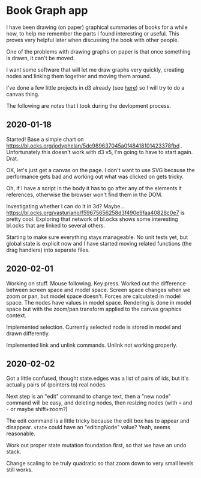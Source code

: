 # Book Graph app

I have been drawing (on paper) graphical summaries of books for a while now, to help me remember the parts I found interesting or useful. This proves very helpful later when discussing the book with other people.

One of the problems with drawing graphs on paper is that once something is drawn, it can't be moved.

I want some software that will let me draw graphs very quickly, creating nodes and linking them together and moving them around.

I've done a few little projects in d3 already (see [here](jnnnnn.github.io)) so I will try to do a canvas thing.

The following are notes that I took during the devlopment process.

## 2020-01-18

Started! Base a simple chart on https://bl.ocks.org/jodyphelan/5dc989637045a0f48418101423378fbd . Unfortunately this doesn't work with d3 v5, I'm going to have to start again. Drat.

OK, let's just get a canvas on the page. I don't want to use SVG because the performance gets bad and working out what was clicked on gets tricky.

Oh, if I have a script in the body it has to go after any of the elements it references, otherwise the browser won't find them in the DOM.

Investigating whether I can do it in 3d? Maybe... https://bl.ocks.org/vasturiano/f59675656258d3f490e9faa40828c0e7 is pretty cool. Exploring that network of bl.ocks shows some interesting bl.ocks that are linked to several others.

Starting to make sure everything stays manageable. No unit tests yet, but global state is explicit now and I have started moving related functions (the drag handlers) into separate files.

## 2020-02-01

Working on stuff. Mouse following. Key press. Worked out the difference between screen space and model space. Screen space changes when we zoom or pan, but model space doesn't. Forces are calculated in model space. The nodes have values in model space. Rendering is done in model space but with the zoom/pan transform applied to the canvas graphics context.

Implemented selection. Currently selected node is stored in model and drawn differently.

Implemented link and unlink commands. Unlink not working properly.

## 2020-02-02

Got a little confused, thought state.edges was a list of pairs of ids, but it's actually pairs of (pointers to) real nodes.

Next step is an "edit" command to change text, then a "new node" command will be easy, and deleting nodes, then resizing nodes (with `+` and `-` or maybe shift+zoom?)

The edit command is a little tricky because the edit box has to appear and disappear. `state` could have an "editingNode" value? Yeah, seems reasonable.

Work out proper state mutation foundation first, so that we have an undo stack.

Change scaling to be truly quadratic so that zoom down to very small levels still works.
